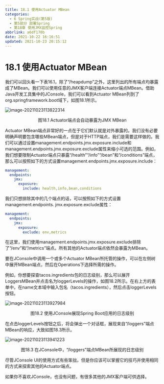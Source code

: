 ```yaml
---
title: 18.1 使用Actuator MBean
categories: 
  - 6 Spring实战(第5版)
  - 第5部分 部署Spring
  - 第18章 使用JMX监控Spring
abbrlink: a6df170b
date: 2021-10-22 16:16:51
updated: 2021-10-23 20:15:12
---
```

# 18.1 使用Actuator MBean

我们可以回头看一下表16.1，除了“/heapdump”之外，这里列出的所有端点均暴露成了MBean。我们可以使用任意的JMX客户端连接Actuator端点MBean。借助Java开发工具集中的JConsole，我们可以看到Actuator MBean列到了org.springframework.boot域下，如图18.1所示。

![image-20211023113822314](https://gitee.com/XiaoLan223/images/raw/master/Blog/Sum/20211023113822.png)

<center>图18.1 Actuator端点会自动暴露为JMX MBean</center>

Actuator MBean端点非常好的一点在于它们默认就是对外暴露的。我们没有必要明确声明要包含哪些MBean端点，但是对于HTTP端点，我们是需要这样做的。我们可以通过设置management.endpoints.jmx.exposure.include和management.endpoints.jmx.exposure.exclude属性来缩小可选的范围。例如，我们想要限制Actuator端点只暴露“/health”“/info”“/bean”和“/conditions”端点，那么可以按照如下的方式设置management.endpoints.jmx.exposure.include：

```yml
management:
  endpoints:
    jmx:
      exposure:
        include: health,info,bean,conditions
```

我们只想排除其中的几个端点的话，可以按照如下的方式设置management.endpoints. jmx.exposure.exclude属性：

```yml
management:
  endpoints:
    jmx:
      exposure:
        exclude: env,metrics
```

在这里，我们使用management.endpoints.jmx.exposure.exclude排除了“/env”和“/metrics”端点。所有其他的Actuator端点依然会暴露为MBean。

要在JConsole中调用一个或多个Actuator MBean所托管的操作，可以在左侧树中展开MBean端点，然后在Operations下选择所需的操作。

例如，你想要探查tacos.ingredients包的日志级别，那么可以展开LoggersMBean并点击名为loggerLevels的操作，如图18.2所示。在右上方的表单中，在name文本域中输入包名（tacos.ingredients），然后点击loggerLevels按钮。

![image-20211023113927984](https://gitee.com/XiaoLan223/images/raw/master/Blog/Sum/20211023113928.png)

<center>图18.2 使用JConsole展现Spring Boot应用的日志级别</center>

在点击loggerLevels按钮之后，将会弹出一个对话框，展现来自“/loggers”端点MBean的响应，大致如图18.3所示。

![image-20211023113941223](https://gitee.com/XiaoLan223/images/raw/master/Blog/Sum/20211023113941.png)

<center>图18.3 在JConsole中，“/loggers”端点MBean所展现的日志级别</center>

尽管JConsole UI的使用方式有些笨拙，但是你应该可以掌握它的技巧并使用相同的方式来探索其他的Actuator端点。

如果你不喜欢JConsole，也没有问题，有很多其他的JMX客户端可供选择。

